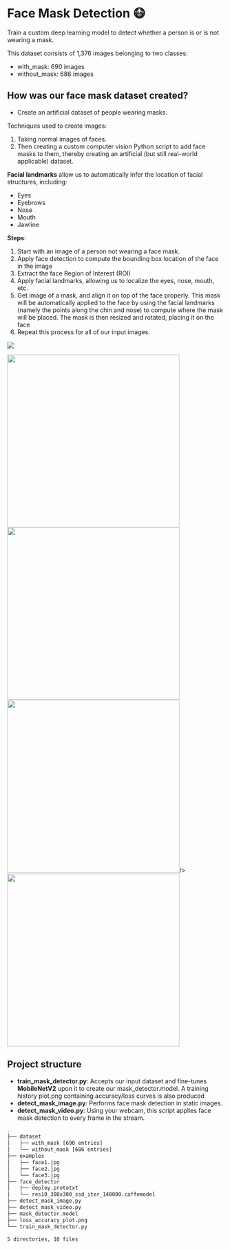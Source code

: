 
# **Face Mask Detection** 😷
Train a custom deep learning model to detect whether a person is or is not wearing a mask.

This dataset consists of 1,376 images belonging to two classes:

- with_mask: 690 images
- without_mask: 686 images

## **How was our face mask dataset created?**
- Create an artificial dataset of people wearing masks.

Techniques used to create images:
1. Taking normal images of faces.
2. Then creating a custom computer vision Python script to add face masks to them, thereby creating an artificial (but still real-world applicable) dataset.

**Facial landmarks** allow us to automatically infer the location of facial structures, including:

- Eyes
- Eyebrows
- Nose
- Mouth
- Jawline

**Steps**:
1. Start with an image of a person not wearing a face mask.
2. Apply face detection to compute the bounding box location of the face in the image
3. Extract the face Region of Interest (ROI)
4. Apply facial landmarks, allowing us to localize the eyes, nose, mouth, etc.
5. Get image of a mask, and align it on top of the face properly. This mask will be automatically applied to the face by using the facial landmarks (namely the points along the chin and nose) to compute where the mask will be placed. The mask is then resized and rotated, placing it on the face
6. Repeat this process for all of our input images.

![](https://i.postimg.cc/d0wRgmpX/face-steps.jpg)

<a id="mask_detection"></a>
<img src="https://i.postimg.cc/zBMdg2XM/peace2.jpg" width="400"/>   <img src="https://i.postimg.cc/43fFkhS8/my-face.jpg" width="400"/>
<img src="https://i.postimg.cc/5tsKx2cf/peace.jpg" width="400"/>/>   
<img src="https://i.postimg.cc/LXhChFRL/peace-mask.jpg" width="400"/>



## **Project structure**

- **train_mask_detector.py**: Accepts our input dataset and fine-tunes **MobileNetV2** upon it to create our mask_detector.model. A training history plot.png containing accuracy/loss curves is also produced
- **detect_mask_image.py**: Performs face mask detection in static images.
- **detect_mask_video.py**: Using your webcam, this script applies face mask detection to every frame in the stream.

```bash
.
├── dataset
│   ├── with_mask [690 entries]
│   └── without_mask [686 entries]
├── examples
│   ├── face1.jpg
│   ├── face2.jpg
│   └── face3.jpg
├── face_detector
│   ├── deploy.prototxt
│   └── res10_300x300_ssd_iter_140000.caffemodel
├── detect_mask_image.py
├── detect_mask_video.py
├── mask_detector.model
├── loss_accuracy_plot.png
└── train_mask_detector.py

5 directories, 10 files

```
